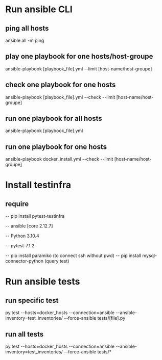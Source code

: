 # Run ansible CLI

## ping all hosts
ansible all -m ping

## play one playbook for one hosts/host-groupe
ansible-playbook [playbook_file].yml --limit [host-name/host-groupe]

## check one playbook for one hosts
ansible-playbook [playbook_file].yml --check --limit [host-name/host-groupe]

## run one playbook for all hosts
ansible-playbook [playbook_file].yml

## run one playbook for one hosts
ansible-playbook docker_install.yml --check --limit [host-name/host-groupe]  

# Install testinfra
## require
-- pip install pytest-testinfra

-- ansible [core 2.12.7]

-- Python 3.10.4

-- pytest-7.1.2

-- pip install paramiko (to connect ssh without pwd)
-- pip install mysql-connector-python (query test)
# Run ansible tests
## run specific test
py.test --hosts=docker_hosts --connection=ansible --ansible-inventory=test_inventories/ --force-ansible tests/[file].py
## run all tests
py.test --hosts=docker_hosts --connection=ansible --ansible-inventory=test_inventories/ --force-ansible tests/*